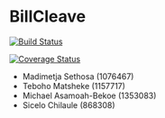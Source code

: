 # BillCleave
[![Build Status](https://travis-ci.com/witseie-elen4010/2020-009-project.svg?token=PTh9WFJ3FwB19e6xVyDy&branch=master)](https://travis-ci.com/witseie-elen4010/2020-009-project)

[![Coverage Status](https://coveralls.io/repos/github/witseie-elen4010/2020-009-project/badge.svg?branch=master)](https://coveralls.io/github/witseie-elen4010/2020-009-project?branch=master)


- Madimetja Sethosa (1076467)
- Teboho Matsheke (1157717)
- Michael Asamoah-Bekoe (1353083)
- Sicelo Chilaule (868308)
